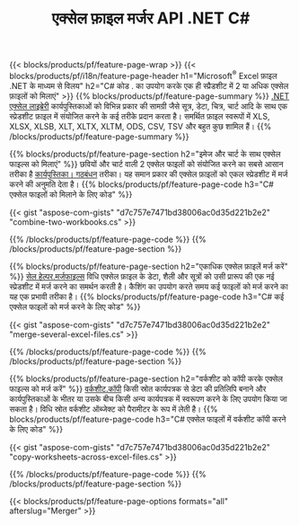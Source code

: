 ﻿---
title: एक्सेल फ़ाइल मर्जर API .NET C#
url: /hi/net/merger/
description: एक्सेल और ओपनऑफिस स्प्रेडशीट फाइलों को केवल C# कोड की कुछ पंक्तियों के साथ संयोजित करें।
---
{{< blocks/products/pf/feature-page-wrap >}}
{{< blocks/products/pf/i18n/feature-page-header h1="Microsoft<sup>&reg;</sup> Excel फ़ाइल .NET के माध्यम से विलय" h2="C# कोड . का उपयोग करके एक ही स्प्रैडशीट में 2 या अधिक एक्सेल फ़ाइलों को मिलाएं" >}}
{{% blocks/products/pf/feature-page-summary %}}
[.NET एक्सेल लाइब्रेरी](/cells/net/) कार्यपुस्तिकाओं को विभिन्न प्रकार की सामग्री जैसे सूत्र, डेटा, चित्र, चार्ट आदि के साथ एक स्प्रेडशीट फ़ाइल में संयोजित करने के कई तरीके प्रदान करता है। समर्थित फ़ाइल स्वरूपों में XLS, XLSX, XLSB, XLT, XLTX, XLTM, ODS, CSV, TSV और बहुत कुछ शामिल हैं।
{{% /blocks/products/pf/feature-page-summary %}}

{{% blocks/products/pf/feature-page-section h2="इमेज और चार्ट के साथ एक्सेल फाइल्स को मिलाएं" %}}
छवियों और चार्ट वाली 2 एक्सेल फाइलों को संयोजित करने का सबसे आसान तरीका है [कार्यपुस्तिका। गठबंधन](https://apireference.aspose.com/cells/net/aspose.cells/workbook/methods/combine) तरीका। यह समान प्रकार की एक्सेल फ़ाइलों को एकल स्प्रेडशीट में मर्ज करने की अनुमति देता है।
{{% blocks/products/pf/feature-page-code h3="C# एक्सेल फाइलों को मिलाने के लिए कोड" %}}

{{< gist "aspose-com-gists" "d7c757e7471bd38006ac0d35d221b2e2" "combine-two-workbooks.cs" >}}

{{% /blocks/products/pf/feature-page-code %}}
{{% /blocks/products/pf/feature-page-section %}}

{{% blocks/products/pf/feature-page-section h2="एकाधिक एक्सेल फ़ाइलें मर्ज करें" %}}
[सेल हेल्पर.मर्जफाइल्स](https://apireference.aspose.com/cells/net/aspose.cells/cellshelper/methods/mergefiles) विधि एक्सेल फ़ाइल के डेटा, शैली और सूत्रों को उसी प्रारूप की एक नई स्प्रेडशीट में मर्ज करने का समर्थन करती है। कैशिंग का उपयोग करते समय कई फाइलों को मर्ज करने का यह एक प्रभावी तरीका है। 
{{% blocks/products/pf/feature-page-code h3="C# कई एक्सेल फाइलों को मर्ज करने के लिए कोड" %}}

{{< gist "aspose-com-gists" "d7c757e7471bd38006ac0d35d221b2e2" "merge-several-excel-files.cs" >}}

{{% /blocks/products/pf/feature-page-code %}}
{{% /blocks/products/pf/feature-page-section %}}

{{% blocks/products/pf/feature-page-section h2="वर्कशीट को कॉपी करके एक्सेल फाइल्स को मर्ज करें" %}}
[वर्कशीट.कॉपी](https://apireference.aspose.com/cells/net/aspose.cells/worksheet/methods/copy/index) किसी स्रोत कार्यपत्रक से डेटा की प्रतिलिपि बनाने और कार्यपुस्तिकाओं के भीतर या उसके बीच किसी अन्य कार्यपत्रक में स्वरूपण करने के लिए उपयोग किया जा सकता है। विधि स्रोत वर्कशीट ऑब्जेक्ट को पैरामीटर के रूप में लेती है।
{{% blocks/products/pf/feature-page-code h3="C# एक्सेल फाइलों में वर्कशीट कॉपी करने के लिए कोड" %}}

{{< gist "aspose-com-gists" "d7c757e7471bd38006ac0d35d221b2e2" "copy-worksheets-across-excel-files.cs" >}}

{{% /blocks/products/pf/feature-page-code %}}
{{% /blocks/products/pf/feature-page-section %}}

{{< blocks/products/pf/feature-page-options formats="all" afterslug="Merger" >}}